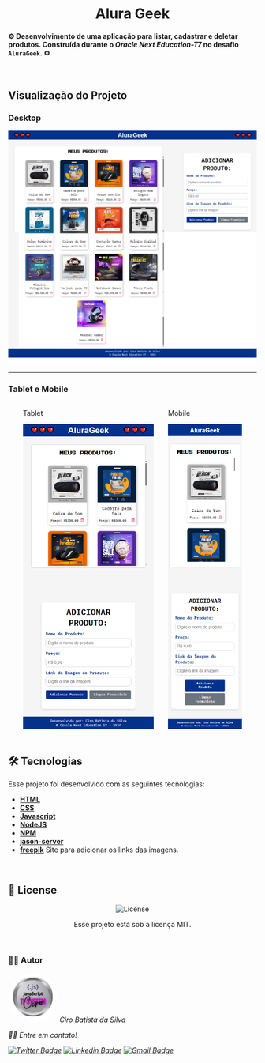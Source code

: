 <h1 align="center"> Alura Geek </h1>

#### ⚙️ Desenvolvimento de uma aplicação para listar, cadastrar e deletar produtos. Construída durante o <em>Oracle Next Education-T7</em> no desafio `AluraGeek`. ⚙️

<br>

## Visualização do Projeto

### Desktop
![Desktop](.github/Challenge-Alura-Geek-Home.png)

---

### Tablet e Mobile
<div style="display: flex; justify-content: space-evenly; flex-direction: row; flex-wrap: nowrap;">
  <div>
    <p>Tablet</p>
    <img src=".github/Challenge-Alura-Geek-Tablet.png" width="265px">
  </div>
  <div style="display: flex; flex-direction: column;">
    <p>Mobile</p>
    <img src=".github/Challenge-Alura-Geek-Mobile1.png" width="150px">
    <img src=".github/Challenge-Alura-Geek-Mobile2.png" width="150px">
  </div>
</div>

<br>

## 🛠 Tecnologias

Esse projeto foi desenvolvido com as seguintes tecnologias:

- **[HTML](https://developer.mozilla.org/pt-BR/docs/Web/HTML)**
- **[CSS](https://developer.mozilla.org/pt-BR/docs/Web/CSS/CSS_flexible_box_layout/Basic_concepts_of_flexbox)**
- **[Javascript](https://developer.mozilla.org/pt-BR/docs/Web/JavaScript)**
- **[NodeJS](https://nodejs.org/en)**
- **[NPM](https://www.npmjs.com/)**
- **[jason-server](https://www.npmjs.com/package/json-server)**
- **[freepik](https://br.freepik.com/search?file_type=jpg&format=search&last_filter=page&last_value=2&orientation=square&page=2&query=Produtos&selection=1#uuid=8653c9cb-d531-4f51-b602-9b227b959bb4)** Site para adicionar os links das imagens.

<br>

## 📝 License

<p align="center">
  <img alt="License" src="https://img.shields.io/static/v1?label=license&message=MIT&color=49AA26&labelColor=000000">
</p>
<p align="center">Esse projeto está sob a licença MIT.</p>

<br>

### 👨‍💻 Autor

 <img style="border-radius: 50%;" src="./public/TI-System.png" width="100px;" alt=""/>
 <em>Ciro Batista da Silva<em>
 
 <br/>

 <p>👋🏽 Entre em contato!</p>

[![Twitter Badge](https://img.shields.io/badge/-@CiroSilva2020-1ca0f1?style=flat-square&labelColor=1ca0f1&logo=twitter&logoColor=white&link=https://twitter.com/CiroSilva2020)](https://twitter.com/CiroSilva2020) [![Linkedin Badge](https://img.shields.io/badge/-Ciro-blue?style=flat-square&logo=Linkedin&logoColor=white&link=https://www.linkedin.com/in/ciro-batista-da-silva-8b6838205/)](https://www.linkedin.com/in/ciro-batista-da-silva-8b6838205/)
[![Gmail Badge](https://img.shields.io/badge/-cirofight@gmail.com-c14438?style=flat-square&logo=Gmail&logoColor=white&link=mailto:cirofight@gmail.com)](mailto:cirofight@gmail.com)
